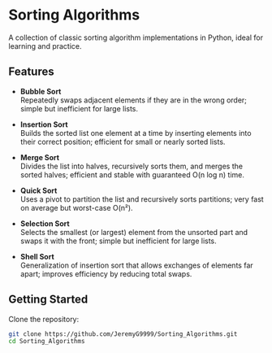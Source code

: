 # Sorting Algorithms

A collection of classic sorting algorithm implementations in Python, ideal for learning and practice.

## Features

- **Bubble Sort**  
  Repeatedly swaps adjacent elements if they are in the wrong order; simple but inefficient for large lists.

- **Insertion Sort**  
  Builds the sorted list one element at a time by inserting elements into their correct position; efficient for small or nearly sorted lists.

- **Merge Sort**  
  Divides the list into halves, recursively sorts them, and merges the sorted halves; efficient and stable with guaranteed O(n log n) time.

- **Quick Sort**  
  Uses a pivot to partition the list and recursively sorts partitions; very fast on average but worst-case O(n²).

- **Selection Sort**  
  Selects the smallest (or largest) element from the unsorted part and swaps it with the front; simple but inefficient for large lists.

- **Shell Sort**  
  Generalization of insertion sort that allows exchanges of elements far apart; improves efficiency by reducing total swaps.

## Getting Started

Clone the repository:

```bash
git clone https://github.com/JeremyG9999/Sorting_Algorithms.git
cd Sorting_Algorithms
